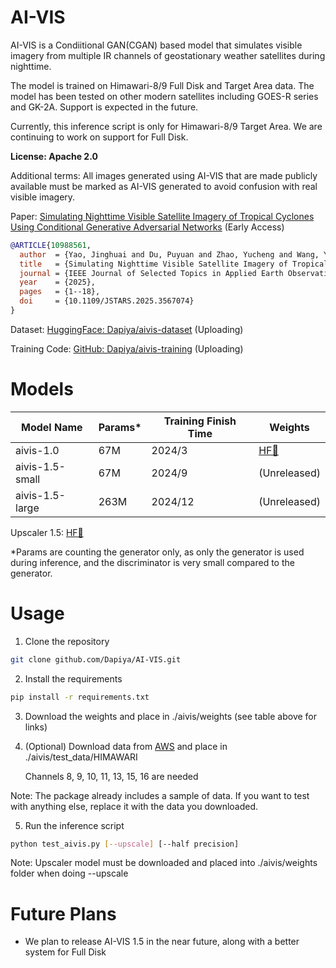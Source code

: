 # AI-VIS

AI-VIS is a Condiitional GAN(CGAN) based model that simulates visible imagery from multiple IR channels of geostationary weather satellites during nighttime. 

The model is trained on Himawari-8/9 Full Disk and Target Area data. The model has been tested on other modern satellites including GOES-R series and GK-2A. Support is expected in the future.

Currently, this inference script is only for Himawari-8/9 Target Area. We are continuing to work on support for Full Disk.

**License: Apache 2.0**

Additional terms: All images generated using AI-VIS that are made publicly available must be marked as AI-VIS generated to avoid confusion with real visible imagery.

Paper: [Simulating Nighttime Visible Satellite Imagery of Tropical Cyclones Using Conditional Generative Adversarial Networks](https://ieeexplore.ieee.org/document/10988561) (Early Access)

```bibtex
@ARTICLE{10988561,
  author  = {Yao, Jinghuai and Du, Puyuan and Zhao, Yucheng and Wang, Yubo},
  title   = {Simulating Nighttime Visible Satellite Imagery of Tropical Cyclones Using Conditional Generative Adversarial Networks},
  journal = {IEEE Journal of Selected Topics in Applied Earth Observations and Remote Sensing},
  year    = {2025},
  pages   = {1--18},
  doi     = {10.1109/JSTARS.2025.3567074}
}
```

Dataset: [HuggingFace: Dapiya/aivis-dataset](https://huggingface.co/datasets/Dapiya/aivis-dataset)
(Uploading)

Training Code: [GitHub: Dapiya/aivis-training](https://github.com/Dapiya/aivis-training) (Uploading)

# Models 

| Model Name | Params* | Training Finish Time | Weights |
|------------|--------|---------------------| -------|
| aivis-1.0  |  67M   | 2024/3 | [HF🤗](https://huggingface.co/Dapiya/aivis-1.0) |
| aivis-1.5-small  |  67M   | 2024/9 | (Unreleased) |
| aivis-1.5-large  |  263M   | 2024/12 | (Unreleased) |

Upscaler 1.5: [HF🤗](https://huggingface.co/Dapiya/aivis-upscaler-1.5)


*Params are counting the generator only, as only the generator is used during inference, and the discriminator is very small compared to the generator.


# Usage

1. Clone the repository
```bash
git clone github.com/Dapiya/AI-VIS.git
```
2. Install the requirements
```bash
pip install -r requirements.txt
```

3. Download the weights and place in ./aivis/weights
(see table above for links)

4. (Optional) Download data from [AWS](https://noaa-himawari9.s3.amazonaws.com/index.html#AHI-L1b-Target/) and place in ./aivis/test_data/HIMAWARI

    Channels 8, 9, 10, 11, 13, 15, 16 are needed

Note: The package already includes a sample of data. If you want to test with anything else, replace it with the data you downloaded.


5. Run the inference script
```bash
python test_aivis.py [--upscale] [--half precision]
```
Note: Upscaler model must be downloaded and placed into ./aivis/weights folder when doing --upscale


# Future Plans

- We plan to release AI-VIS 1.5 in the near future, along with a better system for Full Disk
